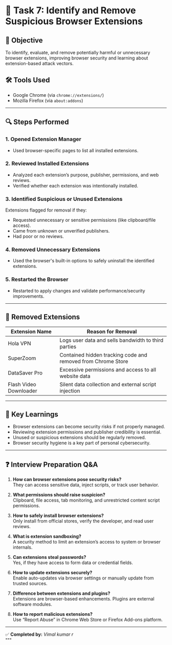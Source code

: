 # 🧹 Task 7: Identify and Remove Suspicious Browser Extensions

## 📌 Objective
To identify, evaluate, and remove potentially harmful or unnecessary browser extensions, improving browser security and learning about extension-based attack vectors.

## 🛠️ Tools Used
- Google Chrome (via `chrome://extensions/`)
- Mozilla Firefox (via `about:addons`)

---

## 🔍 Steps Performed

### 1. **Opened Extension Manager**
- Used browser-specific pages to list all installed extensions.

### 2. **Reviewed Installed Extensions**
- Analyzed each extension’s purpose, publisher, permissions, and web reviews.
- Verified whether each extension was intentionally installed.

### 3. **Identified Suspicious or Unused Extensions**
Extensions flagged for removal if they:
- Requested unnecessary or sensitive permissions (like clipboard/file access).
- Came from unknown or unverified publishers.
- Had poor or no reviews.

### 4. **Removed Unnecessary Extensions**
- Used the browser's built-in options to safely uninstall the identified extensions.

### 5. **Restarted the Browser**
- Restarted to apply changes and validate performance/security improvements.

---

## 🔐 Removed Extensions

| Extension Name             | Reason for Removal                                                |
|----------------------------|-------------------------------------------------------------------|
| Hola VPN                  | Logs user data and sells bandwidth to third parties               |
| SuperZoom                | Contained hidden tracking code and removed from Chrome Store       |
| DataSaver Pro            | Excessive permissions and access to all website data               |
| Flash Video Downloader   | Silent data collection and external script injection               |

---

## 📖 Key Learnings

- Browser extensions can become security risks if not properly managed.
- Reviewing extension permissions and publisher credibility is essential.
- Unused or suspicious extensions should be regularly removed.
- Browser security hygiene is a key part of personal cybersecurity.

---

## ❓ Interview Preparation Q&A

1. **How can browser extensions pose security risks?**  
   They can access sensitive data, inject scripts, or track user behavior.

2. **What permissions should raise suspicion?**  
   Clipboard, file access, tab monitoring, and unrestricted content script permissions.

3. **How to safely install browser extensions?**  
   Only install from official stores, verify the developer, and read user reviews.

4. **What is extension sandboxing?**  
   A security method to limit an extension’s access to system or browser internals.

5. **Can extensions steal passwords?**  
   Yes, if they have access to form data or credential fields.

6. **How to update extensions securely?**  
   Enable auto-updates via browser settings or manually update from trusted sources.

7. **Difference between extensions and plugins?**  
   Extensions are browser-based enhancements. Plugins are external software modules.

8. **How to report malicious extensions?**  
   Use “Report Abuse” in Chrome Web Store or Firefox Add-ons platform.


---

✅ **Completed by:** *Vimal kumar r*  
"""
